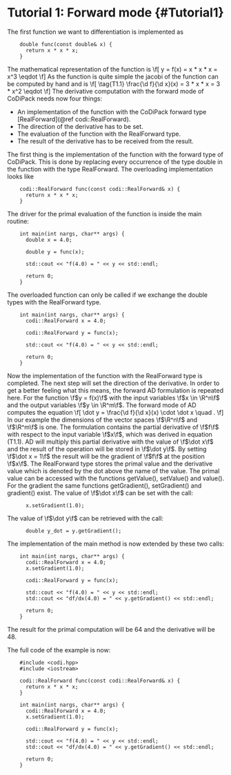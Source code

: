 Tutorial 1: Forward mode      {#Tutorial1}
============


The first function we want to differentiation is implemented as
~~~~{.cpp}
    double func(const double& x) {
      return x * x * x;
    }
~~~~

The mathematical representation of the function is
\f[
  y = f(x) = x * x * x = x^3 \eqdot
\f]
As the function is quite simple the jacobi of the function can be computed by hand and is
\f[
  \tag{T1.1}
  \frac{\d f}{\d x}(x) = 3 * x * x = 3 * x^2 \eqdot
\f]
The derivative computation with the forward mode of CoDiPack needs now four things:
  - An implementation of the function with the CoDiPack forward type [RealForward](@ref codi::RealForward).
  - The direction of the derivative has to be set.
  - The evaluation of the function with the RealForward type.
  - The result of the derivative has to be received from the result.

The first thing is the implementation of the function with the forward type of CoDiPack.
This is done by replacing every occurrence of the type double in the function with the type RealForward.
The overloading implementation looks like
~~~~{.cpp}
    codi::RealForward func(const codi::RealForward& x) {
      return x * x * x;
    }
~~~~

The driver for the primal evaluation of the function is inside the main routine:
~~~~{.cpp}
    int main(int nargs, char** args) {
      double x = 4.0;

      double y = func(x);

      std::cout << "f(4.0) = " << y << std::endl;

      return 0;
    }
~~~~

The overloaded function can only be called if we exchange the double types with the RealForward type.
~~~~{.cpp}
    int main(int nargs, char** args) {
      codi::RealForward x = 4.0;

      codi::RealForward y = func(x);

      std::cout << "f(4.0) = " << y << std::endl;

      return 0;
    }
~~~~

Now the implementation of the function with the RealForward type is completed.
The next step will set the direction of the derivative.
In order to get a better feeling what this means, the forward AD formulation is repeated here.
For the function \f$y = f(x)\f$  with the input variables \f$x \in \R^n\f$ and the output variables \f$y \in \R^m\f$.
The forward mode of AD computes the equation
\f[
  \dot y = \frac{\d f}{\d x}(x) \cdot \dot x \quad .
\f]
In our example the dimensions of the vector spaces \f$\R^n\f$ and \f$\R^m\f$ is one.
The formulation contains the partial derivative of \f$f\f$ with respect to the input variable \f$x\f$,
which was derived in equation (T1.1).
AD will multiply this partial derivative with the value of \f$\dot x\f$ and the result of the operation will be stored in \f$\dot y\f$.
By setting \f$\dot x = 1\f$ the result will be the gradient of \f$f\f$ at the position \f$x\f$.
The RealForward type stores the primal value and the derivative value which is denoted by the dot above the name of the value.
The primal value can be accessed with the functions getValue(), setValue() and value().
For the gradient the same functions getGradient(), setGradient() and gradient() exist.
The value of \f$\dot x\f$ can be set with the call:
~~~~{.cpp}
      x.setGradient(1.0);
~~~~
The value of \f$\dot y\f$ can be retrieved with the call:
~~~~{.cpp}
      double y_dot = y.getGradient();
~~~~

The implementation of the main method is now extended by these two calls:
~~~~{.cpp}
    int main(int nargs, char** args) {
      codi::RealForward x = 4.0;
      x.setGradient(1.0);

      codi::RealForward y = func(x);

      std::cout << "f(4.0) = " << y << std::endl;
      std::cout << "df/dx(4.0) = " << y.getGradient() << std::endl;

      return 0;
    }
~~~~

The result for the primal computation will be 64 and the derivative will be 48.

The full code of the example is now:
~~~~{.cpp}
    #include <codi.hpp>
    #include <iostream>

    codi::RealForward func(const codi::RealForward& x) {
      return x * x * x;
    }

    int main(int nargs, char** args) {
      codi::RealForward x = 4.0;
      x.setGradient(1.0);

      codi::RealForward y = func(x);

      std::cout << "f(4.0) = " << y << std::endl;
      std::cout << "df/dx(4.0) = " << y.getGradient() << std::endl;

      return 0;
    }
~~~~
